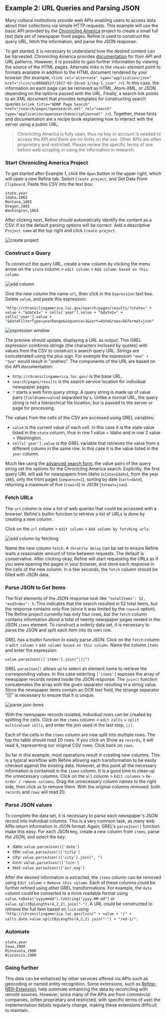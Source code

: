 ## Example 2: URL Queries and Parsing JSON

Many cultural institutions provide web APIs enabling users to access data about their collections via simple HTTP requests.
This example will use the basic API provided by the [Chronicling America](http://chroniclingamerica.loc.gov/) project to create a small full text data set of newspaper front pages.
Refine is used to construct the query URL, fetch the information, and parse the JSON response.

To get started, it is necessary to understand how the desired content can be harvested.
Chronicling America provides [documentation](http://chroniclingamerica.loc.gov/about/api/) for their API and URL patterns. 
However, it is possible to gain further information by viewing the source of the HTML pages. 
Alternate links in the `<head>` element point to formats available in addition to the HTML document rendered by your browser (for example, `<link rel="alternate" type="application/json" href="/lccn/sn86088527/1917-03-29/ed-1/seq-1.json" />`).
In this case, the information on each page can be retrieved as HTML, Atom-XML, or JSON depending on the options passed with the URL.
Finally, a search link points to an XML document that provides templates for constructing search queries (`<link title="NDNP Page Search" href="/search/pages/opensearch.xml" rel="search" type="application/opensearchdescription+xml" />`).
Together, these hints and documentation are a recipe book explaining how to interact with the server using a public URL.

> Chronicling America is fully open, thus no key or account is needed to access the API and there are no limits on the use. 
> Other APIs are often proprietary and restricted.
> Please review the specific terms of use before web scraping or using the information in research.

### Start Chronicling America Project

To get started after Example 1, click the `Open` button in the upper right, which will open a new Refine tab.
Select `Create project`, and Get Data From `Clipboard`. 
Paste this CSV into the text box:

```
state,year
Idaho,1865
Montana,1865
Oregon,1865
Washington,1865
```

After clicking next, Refine should automatically identify the content as a CSV. 
If so the default parsing options will be correct.
Add a descriptive `Project name` at the top right and click `Create project`.

![create project](images/start_project.png)

### Construct a Query

To construct the query URL, create a new column by clicking the menu arrow on the `state` column > `edit column` > `Add column based on this column`.

![add column](images/add_url.png)

Give the new column the name `url`, then click in the `Expression` text box.
Delete `value`, and paste this expression:

```
"http://chroniclingamerica.loc.gov/search/pages/results/?state=" + value + "&date1=" + cells['year'].value + "&date2=" + cells['year'].value + "&dateFilterType=yearRange&sequence=1&sort=date&rows=5&format=json"
``` 

![expression window](images/url_expression.png)

The preview should update, displaying a URL as output.
This GREL expression combines strings (the characters inclosed by quotes) with values from the CSV to construct a search query URL.
Strings are concatenated using the plus sign.
For example the expression `"one" + "two"` would result in "onetwo".
The components of the URL are based on the API documentation:

- `http://chroniclingamerica.loc.gov/` is the base URL.
- `search/pages/results` is the search service location for individual newspaper pages.
- `?` starts a web form *query string*. A query string is made up of value pairs (`fieldname=value`) separated by `&`. Unlike a normal URL, the query string is not a hierarchical file location, but is passed to the server or page for processing. 

The values from the cells of the CSV are accessed using GREL variables:
- `value` is the current value of each cell. In this case it is the state value listed in the `state` column, thus in row 1 value = Idaho and in row 2 value = Washington. 
- `cells['year'].value` is the GREL variable that retrieves the value from a different column in the same row. In this case it is the value listed in the `year` column. 

Much like using the [advanced search form](http://chroniclingamerica.loc.gov/#tab=tab_advanced_search), the value pairs of the query string set the options for the Chronicling America search. 
Explicitly, the first query URL will ask for newspapers from Idaho (`state=Idaho`), from the year `1865`, only the front pages (`sequence=1`), sorting by date (`sort=date`), returning a maximum of five (`rows=5`) in JSON (`format=json`). 

### Fetch URLs

The `url` column is now a list of web queries that could be accessed with a browser.
Refine's builtin function to retrieve a list of URLs is done by creating a new column.  

Click on the `url` column > `edit column` > `Add column by fetching urls`.

![add column by fetching](images/fetch_urls.png)

Name the new column `fetch`. 
A `throttle delay` can be set to ensure Refine waits a reasonable amount of time between requests. 
The default is conservative. 
After clicking okay, Refine will start requesting the URLs as if you were opening the pages in your browser, and store each response in the cells of the new column.
In a few seconds, the `fetch` column should be filled with JSON data.

### Parse JSON to Get Items

The first elements of the JSON response look like `"totalItems": 52, "endIndex": 5`. 
This indicates that the search resulted in 52 total items, but the response contains only five (since it was limited by the `rows=5` option).
The Refine project currently has only four rows, but the `fetch` column contains information about a total of twenty newspaper pages nested in the JSON `items` element. 
To construct a orderly data set, it is necessary to parse the JSON and split each item into its own row.

GREL has a builtin function to easily parse JSON. 
Click on the `fetch` column > `edit column` > `Add column based on this column`. 
Name the column `items` and enter the expression:

```
value.parseJson()['items'].join("|||")
```

GREL `parseJson()` allows us to select an element name to retrieve the corresponding values. 
In this case selecting `['items']` exposes the array of newspaper records nested inside the JSON response.
The `join()` function concatenates the array with the given separator resulting in a string value.
Since the newspaper items contain an OCR text field, the strange separator "|||" is necessary to ensure that it is unique.

![parse json items](images/parse_items.png)

With the newspaper records isolated, individual rows can be created by splitting the cells.
Click on the `items` column > `edit cells` > `split multivalued cells`, and enter the join used in the last step, `|||`. 

Each of the cells in the `items` column are now split into multiple rows. 
The top the table should read 20 rows.
If you click on Show as `records`, it will read 4, representing our original CSV rows.
Click back on `rows`.

So far in this example, most operations result in creating new columns. 
This is a typical workflow with Refine allowing each transformation to be easily checked against the existing data.
However, at this point all the necessary information is contained in the `items` column. 
It is a good time to clean up the unnecessary columns.
Click on the `all` column > `Edit columns` > `Re-order / remove columns`. 
Drag the unnecessary column names to the right side, then click `ok` to remove them. 
With the original columns removed, both `records` and `rows` will read 20.

### Parse JSON values

To complete the data set, it is necessary to parse each newspaper's JSON record into individual columns. 
This is a very common task, as many web APIs return information in JSON format.
Again, GREL's `parseJson()` function make this easy. 
For each JSON key, create a new column from `items`, parse the JSON, and select the key:

- date: `value.parseJson()['date']`
- title: `value.parseJson()['title']`
- city: `value.parseJson()['city'].join(", ")`
- lccn: `value.parseJson()['lccn']`
- text: `value.parseJson()['ocr_eng']`

After the desired information is extracted, the `items` column can be removed using `Edit column` > `Remove this column`. 
Each of these columns could be further refined using other GREL transformations.
For example, the `date` column could be converted to a more readable format using `value.toDate("yyyymmdd").toString("yyyy-MM-dd")` or `value.splitByLengths(4,2,2).join("-")`.
A URL could be constructed to retrieve the full item based on `lccn` using `"http://chroniclingamerica.loc.gov/lccn/" + value + "/" + cells.date.value.splitByLengths(4,2,2).join("-") + "/ed-1/"`.

### Automate

```
state,year
Iowa,1900
Minnesota,1900
Wisconsin,1900
```

### Going further

This data can be enhanced by other services offered via APIs such as geocoding or named entity recognition. 
Some extensions, such as [Refine-NER-Extension](https://github.com/RubenVerborgh/Refine-NER-Extension), help automate enhancing the data by reconciling with remote sources. However, since many of the APIs are from commercial companies, (often proprietary and restricted, with specific terms of use) the implementation details regularly change, making these extensions difficult to maintain.

